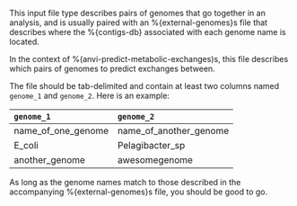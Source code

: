 This input file type describes pairs of genomes that go together in an analysis, and is usually paired with an %{external-genomes}s file that describes where the %{contigs-db} associated with each genome name is located.

In the context of %(anvi-predict-metabolic-exchanges)s, this file describes which pairs of genomes to predict exchanges between.

The file should be tab-delimited and contain at least two columns named `genome_1` and `genome_2`. Here is an example:

|**`genome_1`**|**`genome_2`**|
|:--|:--|
|name_of_one_genome|name_of_another_genome|
|E_coli|Pelagibacter_sp|
|another_genome|awesomegenome|

As long as the genome names match to those described in the accompanying %{external-genomes}s file, you should be good to go.